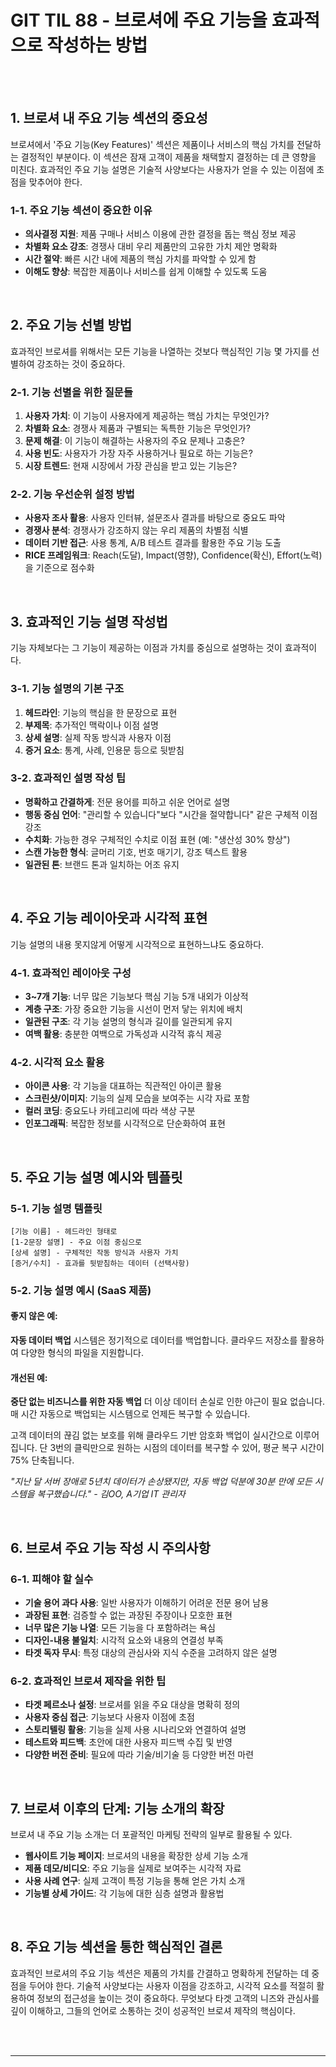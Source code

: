 # GIT TIL 88 - 브로셔에 주요 기능을 효과적으로 작성하는 방법

<br><br>

## 1. 브로셔 내 주요 기능 섹션의 중요성

브로셔에서 '주요 기능(Key Features)' 섹션은 제품이나 서비스의 핵심 가치를 전달하는 결정적인 부분이다. 이 섹션은 잠재 고객이 제품을 채택할지 결정하는 데 큰 영향을 미친다. 효과적인 주요 기능 설명은 기술적 사양보다는 사용자가 얻을 수 있는 이점에 초점을 맞추어야 한다.

### 1-1. 주요 기능 섹션이 중요한 이유

- **의사결정 지원**: 제품 구매나 서비스 이용에 관한 결정을 돕는 핵심 정보 제공
- **차별화 요소 강조**: 경쟁사 대비 우리 제품만의 고유한 가치 제안 명확화
- **시간 절약**: 빠른 시간 내에 제품의 핵심 가치를 파악할 수 있게 함
- **이해도 향상**: 복잡한 제품이나 서비스를 쉽게 이해할 수 있도록 도움

<br>

## 2. 주요 기능 선별 방법

효과적인 브로셔를 위해서는 모든 기능을 나열하는 것보다 핵심적인 기능 몇 가지를 선별하여 강조하는 것이 중요하다.

### 2-1. 기능 선별을 위한 질문들

1. **사용자 가치**: 이 기능이 사용자에게 제공하는 핵심 가치는 무엇인가?
2. **차별화 요소**: 경쟁사 제품과 구별되는 독특한 기능은 무엇인가?
3. **문제 해결**: 이 기능이 해결하는 사용자의 주요 문제나 고충은?
4. **사용 빈도**: 사용자가 가장 자주 사용하거나 필요로 하는 기능은?
5. **시장 트렌드**: 현재 시장에서 가장 관심을 받고 있는 기능은?

### 2-2. 기능 우선순위 설정 방법

- **사용자 조사 활용**: 사용자 인터뷰, 설문조사 결과를 바탕으로 중요도 파악
- **경쟁사 분석**: 경쟁사가 강조하지 않는 우리 제품의 차별점 식별
- **데이터 기반 접근**: 사용 통계, A/B 테스트 결과를 활용한 주요 기능 도출
- **RICE 프레임워크**: Reach(도달), Impact(영향), Confidence(확신), Effort(노력)을 기준으로 점수화

<br>

## 3. 효과적인 기능 설명 작성법

기능 자체보다는 그 기능이 제공하는 이점과 가치를 중심으로 설명하는 것이 효과적이다.

### 3-1. 기능 설명의 기본 구조

1. **헤드라인**: 기능의 핵심을 한 문장으로 표현
2. **부제목**: 추가적인 맥락이나 이점 설명
3. **상세 설명**: 실제 작동 방식과 사용자 이점
4. **증거 요소**: 통계, 사례, 인용문 등으로 뒷받침

### 3-2. 효과적인 설명 작성 팁

- **명확하고 간결하게**: 전문 용어를 피하고 쉬운 언어로 설명
- **행동 중심 언어**: "관리할 수 있습니다"보다 "시간을 절약합니다" 같은 구체적 이점 강조
- **수치화**: 가능한 경우 구체적인 수치로 이점 표현 (예: "생산성 30% 향상")
- **스캔 가능한 형식**: 글머리 기호, 번호 매기기, 강조 텍스트 활용
- **일관된 톤**: 브랜드 톤과 일치하는 어조 유지

<br>

## 4. 주요 기능 레이아웃과 시각적 표현

기능 설명의 내용 못지않게 어떻게 시각적으로 표현하느냐도 중요하다.

### 4-1. 효과적인 레이아웃 구성

- **3~7개 기능**: 너무 많은 기능보다 핵심 기능 5개 내외가 이상적
- **계층 구조**: 가장 중요한 기능을 시선이 먼저 닿는 위치에 배치
- **일관된 구조**: 각 기능 설명의 형식과 길이를 일관되게 유지
- **여백 활용**: 충분한 여백으로 가독성과 시각적 휴식 제공

### 4-2. 시각적 요소 활용

- **아이콘 사용**: 각 기능을 대표하는 직관적인 아이콘 활용
- **스크린샷/이미지**: 기능의 실제 모습을 보여주는 시각 자료 포함
- **컬러 코딩**: 중요도나 카테고리에 따라 색상 구분
- **인포그래픽**: 복잡한 정보를 시각적으로 단순화하여 표현

<br>

## 5. 주요 기능 설명 예시와 템플릿

### 5-1. 기능 설명 템플릿

```
[기능 이름] - 헤드라인 형태로
[1-2문장 설명] - 주요 이점 중심으로
[상세 설명] - 구체적인 작동 방식과 사용자 가치
[증거/수치] - 효과를 뒷받침하는 데이터 (선택사항)
```

### 5-2. 기능 설명 예시 (SaaS 제품)

#### 좋지 않은 예:
**자동 데이터 백업**
시스템은 정기적으로 데이터를 백업합니다. 클라우드 저장소를 활용하여 다양한 형식의 파일을 지원합니다.

#### 개선된 예:
**중단 없는 비즈니스를 위한 자동 백업**
더 이상 데이터 손실로 인한 야근이 필요 없습니다. 매 시간 자동으로 백업되는 시스템으로 언제든 복구할 수 있습니다.

고객 데이터의 끊김 없는 보호를 위해 클라우드 기반 암호화 백업이 실시간으로 이루어집니다. 단 3번의 클릭만으로 원하는 시점의 데이터를 복구할 수 있어, 평균 복구 시간이 75% 단축됩니다.

*"지난 달 서버 장애로 5년치 데이터가 손상됐지만, 자동 백업 덕분에 30분 만에 모든 시스템을 복구했습니다." - 김OO, A기업 IT 관리자*

<br>

## 6. 브로셔 주요 기능 작성 시 주의사항

### 6-1. 피해야 할 실수

- **기술 용어 과다 사용**: 일반 사용자가 이해하기 어려운 전문 용어 남용
- **과장된 표현**: 검증할 수 없는 과장된 주장이나 모호한 표현
- **너무 많은 기능 나열**: 모든 기능을 다 포함하려는 욕심
- **디자인-내용 불일치**: 시각적 요소와 내용의 연결성 부족
- **타겟 독자 무시**: 특정 대상의 관심사와 지식 수준을 고려하지 않은 설명

### 6-2. 효과적인 브로셔 제작을 위한 팁

- **타겟 페르소나 설정**: 브로셔를 읽을 주요 대상을 명확히 정의
- **사용자 중심 접근**: 기능보다 사용자 이점에 초점
- **스토리텔링 활용**: 기능을 실제 사용 시나리오와 연결하여 설명
- **테스트와 피드백**: 초안에 대한 사용자 피드백 수집 및 반영
- **다양한 버전 준비**: 필요에 따라 기술/비기술 등 다양한 버전 마련

<br>

## 7. 브로셔 이후의 단계: 기능 소개의 확장

브로셔 내 주요 기능 소개는 더 포괄적인 마케팅 전략의 일부로 활용될 수 있다.

- **웹사이트 기능 페이지**: 브로셔의 내용을 확장한 상세 기능 소개
- **제품 데모/비디오**: 주요 기능을 실제로 보여주는 시각적 자료
- **사용 사례 연구**: 실제 고객이 특정 기능을 통해 얻은 가치 소개
- **기능별 상세 가이드**: 각 기능에 대한 심층 설명과 활용법

<br>

## 8. 주요 기능 섹션을 통한 핵심적인 결론

효과적인 브로셔의 주요 기능 섹션은 제품의 가치를 간결하고 명확하게 전달하는 데 중점을 두어야 한다. 기술적 사양보다는 사용자 이점을 강조하고, 시각적 요소를 적절히 활용하여 정보의 접근성을 높이는 것이 중요하다. 무엇보다 타겟 고객의 니즈와 관심사를 깊이 이해하고, 그들의 언어로 소통하는 것이 성공적인 브로셔 제작의 핵심이다.

<br><br>

--- 